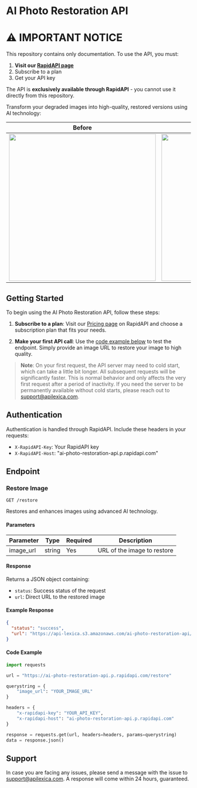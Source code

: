 # AI Photo Restoration API

# ⚠️ IMPORTANT NOTICE

This repository contains only documentation. To use the API, you must:

1. **Visit our [RapidAPI page](https://rapidapi.com/arxivgpt-arxivgpt-default/api/premium-ai-image-upscaler-api1/)**
2. Subscribe to a plan
3. Get your API key

The API is **exclusively available through RapidAPI** - you cannot use it directly from this repository.

Transform your degraded images into high-quality, restored versions using AI technology:

| Before                                                                                  | After                                                                                                                         |
| --------------------------------------------------------------------------------------- | ----------------------------------------------------------------------------------------------------------------------------- |
| <img src="https://api-lexica.s3.us-east-1.amazonaws.com/examples/0014.jpg" width="400"> | <img src="https://api-lexica.s3.amazonaws.com/ai-photo-restoration-api/baa747c8-e5d3-43b3-b436-d4ff7ed8bdee.png" width="400"> |

## Getting Started

To begin using the AI Photo Restoration API, follow these steps:

1. **Subscribe to a plan**: Visit our [Pricing page](https://rapidapi.com/arxivgpt-arxivgpt-default/api/ai-photo-restoration-api/pricing) on RapidAPI and choose a subscription plan that fits your needs.

2. **Make your first API call**: Use the [code example below](#code-example) to test the endpoint. Simply provide an image URL to restore your image to high quality.

> **Note**: On your first request, the API server may need to cold start, which can take a little bit longer. All subsequent requests will be significantly faster. This is normal behavior and only affects the very first request after a period of inactivity. If you need the server to be permanently available without cold starts, please reach out to support@apilexica.com.

## Authentication

Authentication is handled through RapidAPI. Include these headers in your requests:

- `X-RapidAPI-Key`: Your RapidAPI key
- `X-RapidAPI-Host`: "ai-photo-restoration-api.p.rapidapi.com"

## Endpoint

### Restore Image

```
GET /restore
```

Restores and enhances images using advanced AI technology.

#### Parameters

| Parameter | Type   | Required | Description                 |
| --------- | ------ | -------- | --------------------------- |
| image_url | string | Yes      | URL of the image to restore |

#### Response

Returns a JSON object containing:

- `status`: Success status of the request
- `url`: Direct URL to the restored image

#### Example Response

```json
{
  "status": "success",
  "url": "https://api-lexica.s3.amazonaws.com/ai-photo-restoration-api/baa747c8-e5d3-43b3-b436-d4ff7ed8bdee.png"
}
```

#### Code Example

```python
import requests

url = "https://ai-photo-restoration-api.p.rapidapi.com/restore"

querystring = {
    "image_url": "YOUR_IMAGE_URL"
}

headers = {
    "x-rapidapi-key": "YOUR_API_KEY",
    "x-rapidapi-host": "ai-photo-restoration-api.p.rapidapi.com"
}

response = requests.get(url, headers=headers, params=querystring)
data = response.json()
```

## Support

In case you are facing any issues, please send a message with the issue to support@apilexica.com. A response will come within 24 hours, guaranteed.

